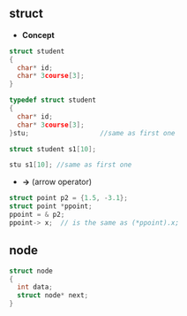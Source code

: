 ## struct
- **Concept**
``` c
struct student
{
  char* id;
  char* 3course[3];
}

typedef struct student
{
  char* id;
  char* 3course[3];
}stu;                  //same as first one

struct student s1[10];

stu s1[10]; //same as first one
```
- **->** (arrow operator)
```c
struct point p2 = {1.5, -3.1};
struct point *ppoint;
ppoint = & p2;
ppoint-> x;  // is the same as (*ppoint).x;
```


## node
``` c
struct node
{
  int data;
  struct node* next;
}
  
